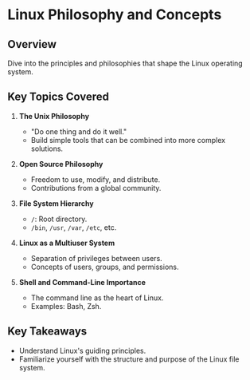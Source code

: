 # Linux Philosophy and Concepts

## Overview
Dive into the principles and philosophies that shape the Linux operating system.

## Key Topics Covered
1. **The Unix Philosophy**  
   - "Do one thing and do it well."
   - Build simple tools that can be combined into more complex solutions.

2. **Open Source Philosophy**  
   - Freedom to use, modify, and distribute.
   - Contributions from a global community.

3. **File System Hierarchy**  
   - `/`: Root directory.
   - `/bin`, `/usr`, `/var`, `/etc`, etc.

4. **Linux as a Multiuser System**  
   - Separation of privileges between users.
   - Concepts of users, groups, and permissions.

5. **Shell and Command-Line Importance**  
   - The command line as the heart of Linux.
   - Examples: Bash, Zsh.

## Key Takeaways
- Understand Linux's guiding principles.
- Familiarize yourself with the structure and purpose of the Linux file system.
